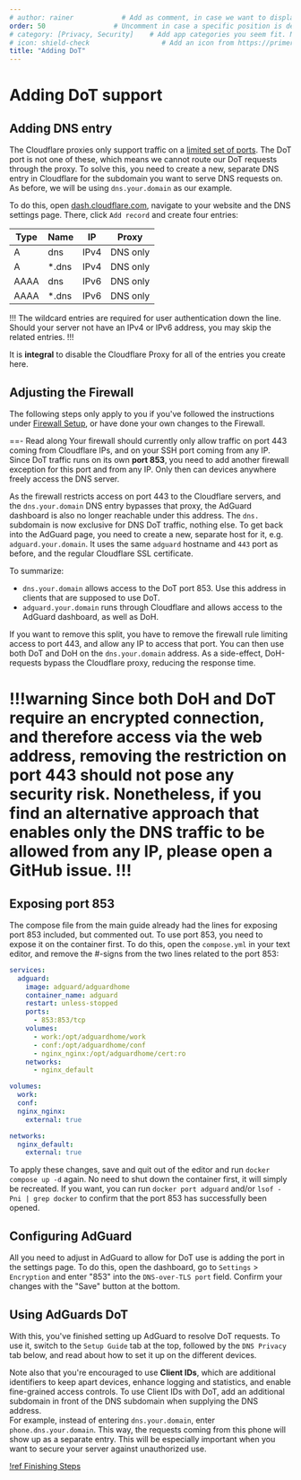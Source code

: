 ```yaml
---
# author: rainer            # Add as comment, in case we want to display authors down the road
order: 50                 # Uncomment in case a specific position is desired. Higher number > earlier position
# category: [Privacy, Security]    # Add app categories you seem fit. Not yet standardized.
# icon: shield-check                  # Add an icon from https://primer.github.io/octicons that fits the app / stack
title: "Adding DoT"
---
```


# Adding DoT support

## Adding DNS entry

The Cloudflare proxies only support traffic on a [limited set of ports](https://developers.cloudflare.com/fundamentals/get-started/reference/network-ports/#network-ports-compatible-with-cloudflares-proxy). The DoT port is not one of these, which means we cannot route our DoT requests through the proxy. To solve this, you need to create a new, separate DNS entry in Cloudflare for the subdomain you want to serve DNS requests on. As before, we will be using `dns.your.domain` as our example. 

To do this, open [dash.cloudflare.com](https://dash.cloudflare.com), navigate to your website and the DNS settings page. There, click `Add record` and create four entries: 

Type | Name | IP | Proxy
--- | --- | --- | --- |
A | dns | IPv4 | DNS only
A | *.dns | IPv4 | DNS only
AAAA | dns | IPv6 | DNS only
AAAA | *.dns | IPv6 | DNS only

!!!
The wildcard entries are required for user authentication down the line.
Should your server not have an IPv4 or IPv6 address, you may skip the related entries.
!!!

It is **integral** to disable the Cloudflare Proxy for all of the entries you create here.

## Adjusting the Firewall

The following steps only apply to you if you've followed the instructions under [Firewall Setup](/hardening/firewall.md), or have done your own changes to the Firewall. 

==- Read along
Your firewall should currently only allow traffic on port 443 coming from Cloudflare IPs, and on your SSH port coming from any IP. Since DoT traffic runs on its own **port 853**, you need to add another firewall exception for this port and from any IP. Only then can devices anywhere freely access the DNS server.

As the firewall restricts access on port 443 to the Cloudflare servers, and the `dns.your.domain` DNS entry bypasses that proxy, the AdGuard dashboard is also no longer reachable under this address. The `dns.` subdomain is now exclusive for DNS DoT traffic, nothing else. To get back into the AdGuard page, you need to create a new, separate host for it, e.g. `adguard.your.domain`. It uses the same `adguard` hostname and `443` port as before, and the regular Cloudflare SSL certificate.

To summarize:
- `dns.your.domain` allows access to the DoT port 853. Use this address in clients that are supposed to use DoT.
- `adguard.your.domain` runs through Cloudflare and allows access to the AdGuard dashboard, as well as DoH.

If you want to remove this split, you have to remove the firewall rule limiting access to port 443, and allow any IP to access that port. You can then use both DoT and DoH on the `dns.your.domain` address. As a side-effect, DoH-requests bypass the Cloudflare proxy, reducing the response time.

!!!warning
Since both DoH and DoT require an encrypted connection, and therefore access via the web address, removing the restriction on port 443 should not pose any security risk. Nonetheless, if you find an alternative approach that enables only the DNS traffic to be allowed from any IP, please open a GitHub issue.
!!!
===

## Exposing port 853

The compose file from the main guide already had the lines for exposing port 853 included, but commented out. To use port 853, you need to expose it on the container first. To do this, open the `compose.yml` in your text editor, and remove the #-signs from the two lines related to the port 853:

```yml #6-7 compose.yml
services:
  adguard:
    image: adguard/adguardhome
    container_name: adguard
    restart: unless-stopped
    ports:
      - 853:853/tcp
    volumes:
      - work:/opt/adguardhome/work
      - conf:/opt/adguardhome/conf
      - nginx_nginx:/opt/adguardhome/cert:ro
    networks:
      - nginx_default

volumes:
  work:
  conf:
  nginx_nginx:
    external: true

networks:
  nginx_default:
    external: true
```

To apply these changes, save and quit out of the editor and run `docker compose up -d` again. No need to shut down the container first, it will simply be recreated. If you want, you can run `docker port adguard` and/or `lsof -Pni | grep docker` to confirm that the port 853 has successfully been opened.

## Configuring AdGuard

All you need to adjust in AdGuard to allow for DoT use is adding the port in the settings page. To do this, open the dashboard, go to `Settings` > `Encryption` and enter "853" into the `DNS-over-TLS port` field. Confirm your changes with the "Save" button at the bottom.

## Using AdGuards DoT

With this, you've finished setting up AdGuard to resolve DoT requests. To use it, switch to the `Setup Guide` tab at the top, followed by the `DNS Privacy` tab below, and read about how to set it up on the different devices.

Note also that you're encouraged to use **Client IDs**, which are additional identifiers to keep apart devices, enhance logging and statistics, and enable fine-grained access controls. To use Client IDs with DoT, add an additional subdomain in front of the DNS subdomain when supplying the DNS address. \
For example, instead of entering `dns.your.domain`, enter `phone.dns.your.domain`. This way, the requests coming from this phone will show up as a separate entry. This will be especially important when you want to secure your server against unauthorized use.

[!ref Finishing Steps](readme.md#further-configuration)